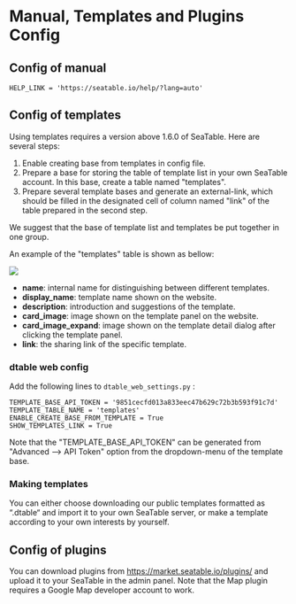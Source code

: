 # Manual, Templates and Plugins Config

## Config of manual 

```
HELP_LINK = 'https://seatable.io/help/?lang=auto'

```

## Config of templates

Using templates requires a version above 1.6.0 of SeaTable.  Here are several steps:

1. Enable creating base from templates in config file.
2. Prepare a base for storing the table of template list in your own SeaTable account. In this base, create a table named "templates".
3. Prepare several template bases and generate an external-link, which should be filled in the designated cell of column named "link" of the table prepared in the second step.

We suggest that the base of template list and templates be put together in one group.

An example of the "templates" table is shown as bellow:

![](https://docs.seatable.io/lib/46a2101c-2bc5-4456-887a-ec74471be98a/file/images/auto-upload/image-1609905818016.png?raw=1)

* **name**: internal name for distinguishing between different templates.
* **display_name**: template name shown on the website.
* **description**: introduction and suggestions of the template.
* **card_image**: image shown on the template panel on the website.
* **card_image_expand**: image shown on the template detail dialog after clicking the template panel.
* **link**: the sharing link of the specific template.

### dtable web config

Add the following lines to `dtable_web_settings.py` :

```
TEMPLATE_BASE_API_TOKEN = '9851cecfd013a833eec47b629c72b3b593f91c7d'  
TEMPLATE_TABLE_NAME = 'templates'
ENABLE_CREATE_BASE_FROM_TEMPLATE = True
SHOW_TEMPLATES_LINK = True

```

Note that the "TEMPLATE_BASE_API_TOKEN" can be generated from "Advanced --> API Token" option from the dropdown-menu of the template base.

### Making templates

You can either choose downloading our public templates formatted as “.dtable“ and import it to your own SeaTable server, or make a template according to your own interests by yourself. 

## Config of plugins

You can download plugins from <https://market.seatable.io/plugins/> and upload it to your SeaTable in the admin panel. Note that the Map plugin requires a Google Map developer account to work.
